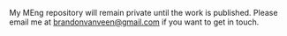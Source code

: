 My MEng repository will remain private until the work is published. Please email me at brandonvanveen@gmail.com if you want to get in touch.

